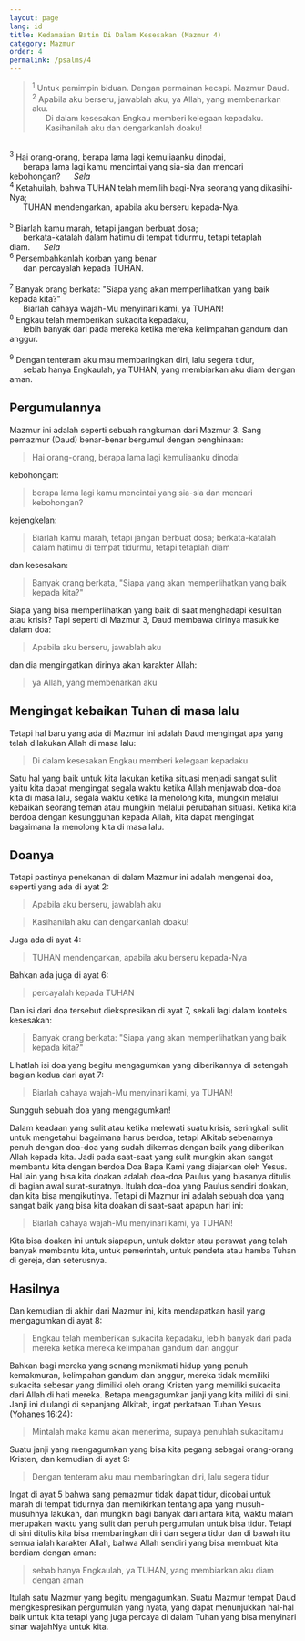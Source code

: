 ```yaml
---
layout: page
lang: id
title: Kedamaian Batin Di Dalam Kesesakan (Mazmur 4)
category: Mazmur
order: 4
permalink: /psalms/4
---
```


> <sup>1</sup> Untuk pemimpin biduan. Dengan permainan kecapi. Mazmur Daud.<br />
<sup>2</sup> Apabila aku berseru, jawablah aku, ya Allah, yang membenarkan aku.<br />
&nbsp;&nbsp;&nbsp;&nbsp;&nbsp;&nbsp;Di dalam kesesakan Engkau memberi kelegaan kepadaku.<br />
&nbsp;&nbsp;&nbsp;&nbsp;&nbsp;&nbsp;Kasihanilah aku dan dengarkanlah doaku!<br />
<br />
<sup>3</sup> Hai orang-orang, berapa lama lagi kemuliaanku dinodai,<br />
&nbsp;&nbsp;&nbsp;&nbsp;&nbsp;&nbsp;berapa lama lagi kamu mencintai yang sia-sia dan mencari kebohongan?&nbsp;&nbsp;&nbsp;&nbsp;&nbsp;&nbsp;<i>Sela</i><br />
<sup>4</sup> Ketahuilah, bahwa TUHAN telah memilih bagi-Nya seorang yang dikasihi-Nya;<br />
&nbsp;&nbsp;&nbsp;&nbsp;&nbsp;&nbsp;TUHAN mendengarkan, apabila aku berseru kepada-Nya.<br />
<br />
<sup>5</sup> Biarlah kamu marah, tetapi jangan berbuat dosa;<br />
&nbsp;&nbsp;&nbsp;&nbsp;&nbsp;&nbsp;berkata-katalah dalam hatimu di tempat tidurmu, tetapi tetaplah diam.&nbsp;&nbsp;&nbsp;&nbsp;&nbsp;&nbsp;<i>Sela</i><br />
<sup>6</sup> Persembahkanlah korban yang benar<br />
&nbsp;&nbsp;&nbsp;&nbsp;&nbsp;&nbsp;dan percayalah kepada TUHAN.<br />
<br />
<sup>7</sup> Banyak orang berkata: "Siapa yang akan memperlihatkan yang baik kepada kita?"<br />
&nbsp;&nbsp;&nbsp;&nbsp;&nbsp;&nbsp;Biarlah cahaya wajah-Mu menyinari kami, ya TUHAN!<br />
<sup>8</sup> Engkau telah memberikan sukacita kepadaku,<br />
&nbsp;&nbsp;&nbsp;&nbsp;&nbsp;&nbsp;lebih banyak dari pada mereka ketika mereka kelimpahan gandum dan anggur.<br />
<br />
<sup>9</sup> Dengan tenteram aku mau membaringkan diri, lalu segera tidur,<br />
&nbsp;&nbsp;&nbsp;&nbsp;&nbsp;&nbsp;sebab hanya Engkaulah, ya TUHAN, yang membiarkan aku diam dengan aman.

## Pergumulannya
Mazmur ini adalah seperti sebuah rangkuman dari Mazmur 3. Sang pemazmur (Daud) benar-benar bergumul dengan penghinaan:
> Hai orang-orang, berapa lama lagi kemuliaanku dinodai

kebohongan:
> berapa lama lagi kamu mencintai yang sia-sia dan mencari kebohongan?

kejengkelan:
>Biarlah kamu marah, tetapi jangan berbuat dosa; berkata-katalah dalam hatimu di tempat tidurmu, tetapi tetaplah diam

dan kesesakan:
> Banyak orang berkata, "Siapa yang akan memperlihatkan yang baik kepada kita?"

Siapa yang bisa memperlihatkan yang baik di saat menghadapi kesulitan atau krisis? Tapi seperti di Mazmur 3, Daud membawa dirinya masuk ke dalam doa:
> Apabila aku berseru, jawablah aku

dan dia mengingatkan dirinya akan karakter Allah:
>  ya Allah, yang membenarkan aku

## Mengingat kebaikan Tuhan di masa lalu
Tetapi hal baru yang ada di Mazmur ini adalah Daud mengingat apa yang telah dilakukan Allah di masa lalu:
> Di dalam kesesakan Engkau memberi kelegaan kepadaku

Satu hal yang baik untuk kita lakukan ketika situasi menjadi sangat sulit yaitu kita dapat mengingat segala waktu ketika Allah menjawab doa-doa kita di masa lalu, segala waktu ketika Ia menolong kita, mungkin melalui kebaikan seorang teman atau mungkin melalui perubahan situasi. Ketika kita berdoa dengan kesungguhan kepada Allah, kita dapat mengingat bagaimana Ia menolong kita di masa lalu.

## Doanya
Tetapi pastinya penekanan di dalam Mazmur ini adalah mengenai doa, seperti yang ada di ayat 2:
>Apabila aku berseru, jawablah aku

> Kasihanilah aku dan dengarkanlah doaku!

Juga ada di ayat 4:
> TUHAN mendengarkan, apabila aku berseru kepada-Nya

Bahkan ada juga di ayat 6:
> percayalah kepada TUHAN

Dan isi dari doa tersebut diekspresikan di ayat 7, sekali lagi dalam konteks kesesakan:
> Banyak orang berkata: "Siapa yang akan memperlihatkan yang baik kepada kita?"

Lihatlah isi doa yang begitu mengagumkan yang diberikannya di setengah bagian kedua dari ayat 7:
> Biarlah cahaya wajah-Mu menyinari kami, ya TUHAN!

Sungguh sebuah doa yang mengagumkan!

Dalam keadaan yang sulit atau ketika melewati suatu krisis, seringkali sulit untuk mengetahui bagaimana harus berdoa, tetapi Alkitab sebenarnya penuh dengan doa-doa yang sudah dikemas dengan baik yang diberikan Allah kepada kita. Jadi pada saat-saat yang sulit mungkin akan sangat membantu kita dengan berdoa Doa Bapa Kami yang diajarkan oleh Yesus. Hal lain yang bisa kita doakan adalah doa-doa Paulus yang biasanya ditulis di bagian awal surat-suratnya. Itulah doa-doa yang Paulus sendiri doakan, dan kita bisa mengikutinya. Tetapi di Mazmur ini adalah sebuah doa yang sangat baik yang bisa kita doakan di saat-saat apapun hari ini:
> Biarlah cahaya wajah-Mu menyinari kami, ya TUHAN!

Kita bisa doakan ini untuk siapapun, untuk dokter atau perawat yang telah banyak membantu kita, untuk pemerintah, untuk pendeta atau hamba Tuhan di gereja, dan seterusnya.

## Hasilnya
Dan kemudian di akhir dari Mazmur ini, kita mendapatkan hasil yang mengagumkan di ayat 8:
> Engkau telah memberikan sukacita kepadaku, lebih banyak dari pada mereka ketika mereka kelimpahan gandum dan anggur

Bahkan bagi mereka yang senang menikmati hidup yang penuh kemakmuran, kelimpahan gandum dan anggur, mereka tidak memiliki sukacita sebesar yang dimiliki oleh orang Kristen yang memiliki sukacita dari Allah di hati mereka. Betapa mengagumkan janji yang kita miliki di sini. Janji ini diulangi di sepanjang Alkitab, ingat perkataan Tuhan Yesus (Yohanes 16:24):
> Mintalah maka kamu akan menerima, supaya penuhlah sukacitamu

Suatu janji yang mengagumkan yang bisa kita pegang sebagai orang-orang Kristen, dan kemudian di ayat 9:
> Dengan tenteram aku mau membaringkan diri, lalu segera tidur

Ingat di ayat 5 bahwa sang pemazmur tidak dapat tidur, dicobai untuk marah di tempat tidurnya dan memikirkan tentang apa yang musuh-musuhnya lakukan, dan mungkin bagi banyak dari antara kita, waktu malam merupakan waktu yang sulit dan penuh pergumulan untuk bisa tidur. Tetapi di sini ditulis kita bisa membaringkan diri dan segera tidur dan di bawah itu semua ialah karakter Allah, bahwa Allah sendiri yang bisa membuat kita berdiam dengan aman:
> sebab hanya Engkaulah, ya TUHAN, yang membiarkan aku diam dengan aman

Itulah satu Mazmur yang begitu mengagumkan. Suatu Mazmur tempat Daud mengkespresikan pergumulan yang nyata, yang dapat menunjukkan hal-hal baik untuk kita tetapi yang juga percaya di dalam Tuhan yang bisa menyinari sinar wajahNya untuk kita.
